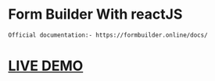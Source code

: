# Form Builder With reactJS
    Official documentation:- https://formbuilder.online/docs/
    
# [LIVE DEMO](https://siddhant-ahire.github.io/form-builder-reactjs/)

